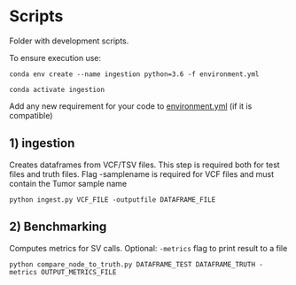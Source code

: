 # Scripts

Folder with development scripts.

To ensure execution use: 

```shell
conda env create --name ingestion python=3.6 -f environment.yml
```

```shell
conda activate ingestion
```

Add any new requirement for your code to [environment.yml](https://github.com/EUCANCan/golden-datasets/blob/devel/scripts/environment.yml) (if it is compatible)


## 1) ingestion

Creates dataframes from VCF/TSV files. This step is required both for test files and truth files.
Flag -samplename is required for VCF files and must contain the Tumor sample name

```shell
python ingest.py VCF_FILE -outputfile DATAFRAME_FILE
```


## 2) Benchmarking

Computes metrics for SV calls. Optional: `-metrics` flag to print result to a file

```shell
python compare_node_to_truth.py DATAFRAME_TEST DATAFRAME_TRUTH -metrics OUTPUT_METRICS_FILE
```
